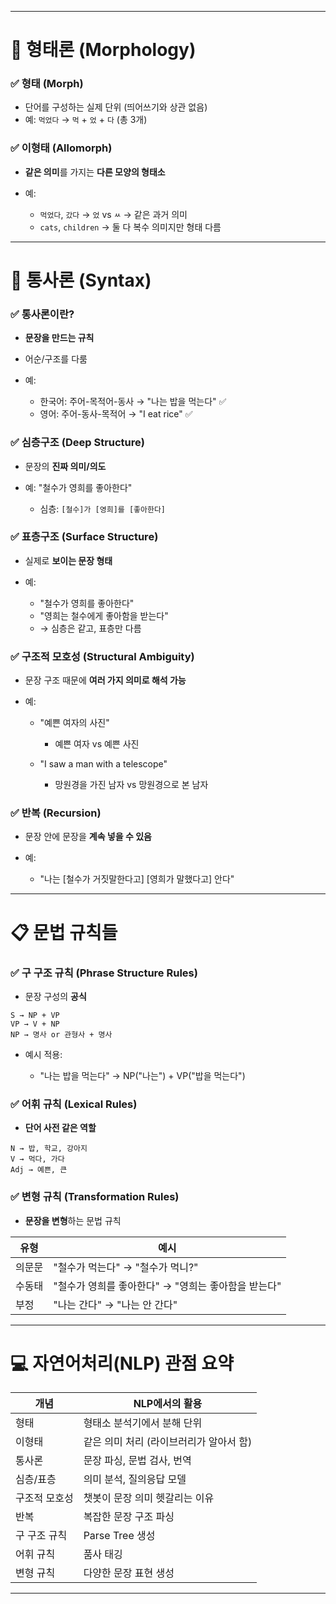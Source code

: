 

---

# 🧠 형태론 (Morphology)

### ✅ 형태 (Morph)

* 단어를 구성하는 실제 단위 (띄어쓰기와 상관 없음)
* 예: `먹었다` → `먹` + `었` + `다` (총 3개)

### ✅ 이형태 (Allomorph)

* **같은 의미**를 가지는 **다른 모양의 형태소**
* 예:

  * `먹었다`, `갔다` → `었` vs `ㅆ` → 같은 과거 의미
  * `cats`, `children` → 둘 다 복수 의미지만 형태 다름

---

# 📐 통사론 (Syntax)

### ✅ 통사론이란?

* **문장을 만드는 규칙**
* 어순/구조를 다룸
* 예:

  * 한국어: 주어-목적어-동사 → "나는 밥을 먹는다" ✅
  * 영어: 주어-동사-목적어 → "I eat rice" ✅

### ✅ 심층구조 (Deep Structure)

* 문장의 **진짜 의미/의도**
* 예: "철수가 영희를 좋아한다"

  * 심층: `[철수]가 [영희]를 [좋아한다]`

### ✅ 표층구조 (Surface Structure)

* 실제로 **보이는 문장 형태**
* 예:

  * "철수가 영희를 좋아한다"
  * "영희는 철수에게 좋아함을 받는다"
  * → 심층은 같고, 표층만 다름

### ✅ 구조적 모호성 (Structural Ambiguity)

* 문장 구조 때문에 **여러 가지 의미로 해석 가능**
* 예:

  * "예쁜 여자의 사진"

    * 예쁜 여자 vs 예쁜 사진
  * "I saw a man with a telescope"

    * 망원경을 가진 남자 vs 망원경으로 본 남자

### ✅ 반복 (Recursion)

* 문장 안에 문장을 **계속 넣을 수 있음**
* 예:

  * "나는 [철수가 거짓말한다고] [영희가 말했다고] 안다"

---

# 📋 문법 규칙들

### ✅ 구 구조 규칙 (Phrase Structure Rules)

* 문장 구성의 **공식**

```text
S → NP + VP  
VP → V + NP  
NP → 명사 or 관형사 + 명사
```

* 예시 적용:

  * "나는 밥을 먹는다"
    → NP("나는") + VP("밥을 먹는다")

### ✅ 어휘 규칙 (Lexical Rules)

* **단어 사전 같은 역할**

```text
N → 밥, 학교, 강아지  
V → 먹다, 가다  
Adj → 예쁜, 큰
```

### ✅ 변형 규칙 (Transformation Rules)

* **문장을 변형**하는 문법 규칙

| 유형  | 예시                              |
| --- | ------------------------------- |
| 의문문 | "철수가 먹는다" → "철수가 먹니?"           |
| 수동태 | "철수가 영희를 좋아한다" → "영희는 좋아함을 받는다" |
| 부정  | "나는 간다" → "나는 안 간다"             |

---

# 💻 자연어처리(NLP) 관점 요약

| 개념      | NLP에서의 활용               |
| ------- | ----------------------- |
| 형태      | 형태소 분석기에서 분해 단위         |
| 이형태     | 같은 의미 처리 (라이브러리가 알아서 함) |
| 통사론     | 문장 파싱, 문법 검사, 번역        |
| 심층/표층   | 의미 분석, 질의응답 모델          |
| 구조적 모호성 | 챗봇이 문장 의미 헷갈리는 이유       |
| 반복      | 복잡한 문장 구조 파싱            |
| 구 구조 규칙 | Parse Tree 생성           |
| 어휘 규칙   | 품사 태깅                   |
| 변형 규칙   | 다양한 문장 표현 생성            |

---

